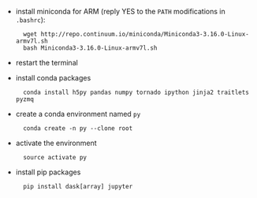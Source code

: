 * install miniconda for ARM (reply YES to the `PATH` modifications in `.bashrc`):

        wget http://repo.continuum.io/miniconda/Miniconda3-3.16.0-Linux-armv7l.sh
        bash Miniconda3-3.16.0-Linux-armv7l.sh 

* restart the terminal
* install conda packages

        conda install h5py pandas numpy tornado ipython jinja2 traitlets pyzmq

* create a conda environment named `py`

        conda create -n py --clone root

* activate the environment

        source activate py

* install pip packages

        pip install dask[array] jupyter
